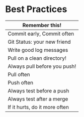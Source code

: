 # Best Practices 

| Remember this!|
|---|
| Commit early, Commit often |
| Git Status: your new friend |
| Write good log messages |
| Pull on a clean directory! |
| Always pull before you push! |
| Pull often |
| Push often |
| Always test before a push | 
| Always test after a merge | 
| If it hurts, do it more often|

